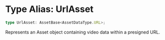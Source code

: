 # Type Alias: UrlAsset

```ts
type UrlAsset: AssetBase<AssetDataType.URL>;
```

Represents an Asset object containing video data within a presigned URL.
